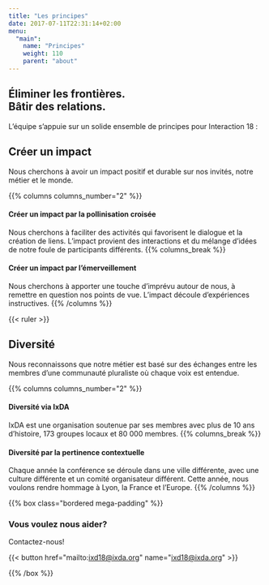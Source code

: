 ```yaml
---
title: "Les principes"
date: 2017-07-11T22:31:14+02:00
menu:
  "main":
    name: "Principes"
    weight: 110
    parent: "about"
---
```


## Éliminer les frontières.<br>Bâtir des relations.
L’équipe s’appuie sur un solide ensemble de principes pour Interaction&nbsp;18&nbsp;:

## Créer un impact
Nous cherchons à avoir un impact positif et durable sur nos invités, notre métier et le monde.

{{% columns columns_number="2" %}}
#### Créer un impact par la pollinisation croisée
Nous cherchons à faciliter des activités qui favorisent le dialogue et la création de liens. L’impact provient des interactions et du mélange d’idées de notre foule de participants différents.
{{% columns_break %}}
#### Créer un impact par l’émerveillement
Nous cherchons à apporter une touche d’imprévu autour de nous, à remettre en question nos points de vue. L’impact découle d’expériences instructives.
{{% /columns %}}

{{< ruler >}}

## Diversité
Nous reconnaissons que notre métier est basé sur des échanges entre les membres d’une communauté pluraliste où chaque voix est entendue.

{{% columns columns_number="2" %}}
#### Diversité via IxDA
IxDA est une organisation soutenue par ses membres avec plus de 10 ans d’histoire, 173 groupes locaux et 80&nbsp;000 membres.
{{% columns_break %}}
#### Diversité par la pertinence contextuelle
Chaque année la conférence se déroule dans une ville différente, avec une culture différente et un comité organisateur différent. Cette année, nous voulons rendre hommage à Lyon, la France et l’Europe.
{{% /columns %}}

{{% box class="bordered mega-padding" %}}
### Vous voulez nous aider?
Contactez-nous!

{{< button href="mailto:ixd18@ixda.org" name="ixd18@ixda.org" >}}

{{% /box %}}
